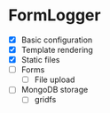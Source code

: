 # FormLogger


- [x] Basic configuration
- [x] Template rendering
- [x] Static files
- [ ] Forms
  - [ ] File upload
- [ ] MongoDB storage
  - [ ] gridfs
